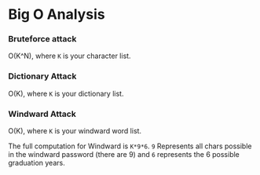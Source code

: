 # Big O Analysis

### Bruteforce attack

O(K^N), where `K` is your character list.

### Dictionary Attack
O(K), where `K` is your dictionary list.

### Windward Attack

O(K), where `K` is your windward word list.

The full computation for Windward is `K*9*6`. `9` Represents all chars possible in the windward password (there are 9) and `6` represents the 6 possible graduation years.
